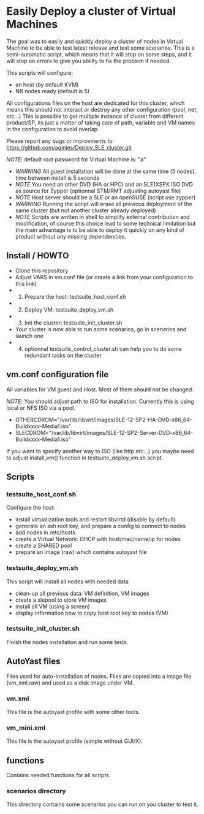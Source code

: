 # Easily Deploy a cluster of Virtual Machines

The goal was to easily and quickly deploy a cluster of nodes in Virtual
Machine to be able to test latest release and test some scenarios.
This is a semi-automatic script, which means that it will stop on some steps, and it will stop on errors to give you ability to fix the problem if needed.

This scripts will configure:
* an host (by default KVM)
* NB nodes ready (default is 5)

All configurations files on the host are dedicated for this cluster, which means
this should not interact or destroy any other configuration (pool, net, etc...)
This is possible to get multiple instance of cluster from different product/SP, its just 
a matter of taking care of path, variable and VM names in the configuration to avoid overlap.

Please report any bugs or improvments to:
https://github.com/aginies/Deploy_SLE_cluster.git

*NOTE*: default root password for Virtual Machine is: "a"

* *WARNING* All guest installation will be done at the same time (5 nodes), time between install is 5 seconds
* *NOTE* You need an other DVD (HA or HPC) and an SLE1XSPX ISO DVD as source for Zypper (optionnal STM/RMT adjusting autoyast file)
* *NOTE* Host server should be a SLE or an openSUSE (script use zypper)
* *WARNING* Running the script will erase all previous deployment of the same cluster (but not another cluster already deployed)
* *NOTE* Scripts are written in shell to simplify external contribution and modification, of course this choice lead to some technical limitation but the main advantage is to be able to deploy it quickly on any kind of product without any missing dependencies.

## Install / HOWTO

* Clone this repository
* Adjust VARS in vm.conf file (or create a link from your configuration to this link)
* 1) Prepare the host: testsuite_host_conf.sh
* 2) Deploy VM: testsuite_deploy_vm.sh
* 3) Init the cluster: testsuite_init_cluster.sh
* Your cluster is now able to run some scenarios, go in scenarios and launch one
* 4) optionnal testsuite_control_cluster.sh can help you to do some redundant tasks on the cluster

## vm.conf configuration file
All variables for VM guest and Host. Most of them should not be changed.

*NOTE*:
You should adjust path to ISO for installation. Currently this is using local or NFS ISO via a pool.
* OTHERCDROM="/var/lib/libvirt/images/SLE-12-SP2-HA-DVD-x86_64-Buildxxxx-Media1.iso"
* SLECDROM="/var/lib/libvirt/images/SLE-12-SP2-Server-DVD-x86_64-Buildxxxx-Media1.iso"

If you want to specify another way to ISO (like http etc...) you maybe need to adjust
install_vm() function in testsuite_deploy_vm.sh script.

## Scripts

### testsuite_host_conf.sh
Configure the host:
* install virtualization tools and restart libvirtd (disable by default)
* generate an ssh root key, and prepare a config to connect to nodes
* add nodes in /etc/hosts
* create a Virtual Network: DHCP with host/mac/name/ip for nodes
* create a SHARED pool
* prepare an image (raw) which contains autoyast file

### testsuite_deploy_vm.sh
This script will install all nodes with needed data
* clean-up all previous data: VM definition, VM images
* create a slepool to store VM images
* install all VM (using a screen)
* display information how to copy host root key to nodes (VM)

### testsuite_init_cluster.sh
Finish the nodes installation and run some tests.


## AutoYast files

Files used for auto-installation of nodes. Files are copied into
a image file (vm_xml.raw) and used as a disk image under VM.

### vm.xml
This file is the autoyast profile with some other tools.

### vm_mini.xml
This file is the autoyast profile (simple without GUI/X).

## functions
Contains needed functions for all scripts.


### scenarios directory
This directory contains some scenarios you can run on you cluster to test it.
